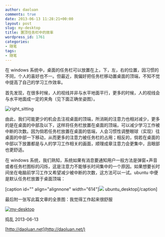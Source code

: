 ```yaml
---
author: daoluan
comments: true
date: 2013-06-13 11:28:21+00:00
layout: post
slug: my-desktop
title: 置顶任务栏中的效率
wordpress_id: 1761
categories:
- 随笔
tags:
- 随笔
---
```


在 windows 系统中，桌面的任务栏可以放置在上，下，左，右的位置，因习惯的不同，个人的喜好也不一。但最近，我偏好把任务栏移动置桌面的顶端，不知不觉中提高了自己的学习工作效率。

首先发现，在很多时候，人的视线并非与水平地面平行，更多的时候，人的视线会与水平地面成一定的夹角（见下面正确坐姿图）。

![right\_sitting](http://daoluan.net/blog/wp-content/uploads/2013/06/right\_sitting.jpg)

由此，我们可能更少的机会去注视桌面的顶端，所消耗的注意力也相对减少，更多的是在桌面的中部及以下，这样将任务栏放置在桌面的顶端，可以减少学习工作被中断的次数。因为倘若任务栏放置在桌面的低端，人会习惯性调整眼球（实现）往桌面的中部一下移动，从而更多的注意力被任务栏的占用；相反的，倘若在桌面的中部以下放置都是与人的学习工作相关的画面，顺理成章注意力会更集中，且眼部也更舒适。

在 windows 系统，我们熟知，系统如果有消息要通知用户一般方法是弹窗+声音或者任务栏图标的闪烁，这是注意力不能够长时间集中的一个原因。如果想要长时间坐在电脑前学习工作又希望减少被中断的次数，这方法可以一试。ubuntu 中便是默认任务栏放置于桌面顶端：

[caption id="" align="alignnone" width="614"]![](http://upload.wikimedia.org/wikipedia/commons/0/05/Google\_Chrome\_22\_on\_Ubuntu\_12.04.png) ubuntu\_desktop[/caption]

最后附一张写此篇文章的全景图：我觉得工作起来很舒服

[![my-desktop](http://daoluan.net/blog/wp-content/uploads/2013/06/my-desktop.jpg)](http://daoluan.net/blog/wp-content/uploads/2013/06/my-desktop.jpg)

捣乱 2013-06-13

[http://daoluan.net](http://daoluan.net/)
